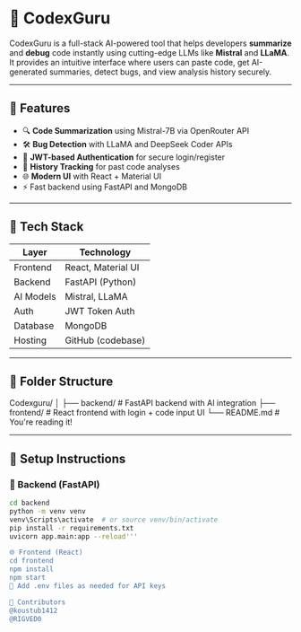 # 🧠 CodexGuru

CodexGuru is a full-stack AI-powered tool that helps developers **summarize** and **debug** code instantly using cutting-edge LLMs like **Mistral** and **LLaMA**. It provides an intuitive interface where users can paste code, get AI-generated summaries, detect bugs, and view analysis history securely.

---

## 🚀 Features

- 🔍 **Code Summarization** using Mistral-7B via OpenRouter API
- 🛠️ **Bug Detection** with LLaMA and DeepSeek Coder APIs
- 🔐 **JWT-based Authentication** for secure login/register
- 🧾 **History Tracking** for past code analyses
- 🌐 **Modern UI** with React + Material UI
- ⚡ Fast backend using FastAPI and MongoDB

---

## 🧩 Tech Stack

| Layer     | Technology           |
|-----------|----------------------|
| Frontend  | React, Material UI   |
| Backend   | FastAPI (Python)     |
| AI Models | Mistral, LLaMA       |
| Auth      | JWT Token Auth       |
| Database  | MongoDB              |
| Hosting   | GitHub (codebase)    |

---

## 📁 Folder Structure

Codexguru/
│
├── backend/ # FastAPI backend with AI integration
├── frontend/ # React frontend with login + code input UI
└── README.md # You're reading it!

---

## 🔧 Setup Instructions

### 🐍 Backend (FastAPI)

```bash
cd backend
python -m venv venv
venv\Scripts\activate  # or source venv/bin/activate
pip install -r requirements.txt
uvicorn app.main:app --reload'''

🌐 Frontend (React)
cd frontend
npm install
npm start
🔐 Add .env files as needed for API keys

👥 Contributors
@koustub1412
@RIGVED0
